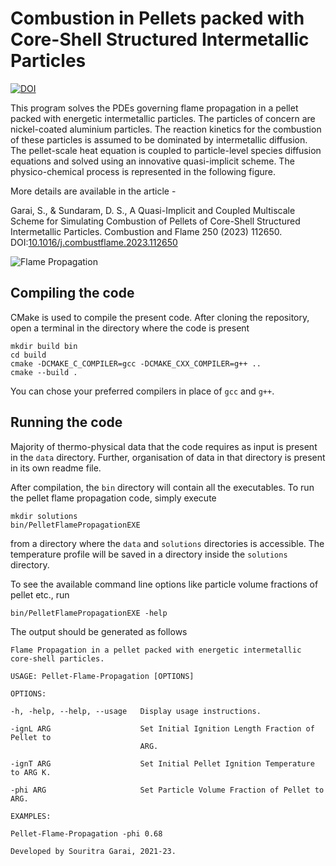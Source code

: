 # Combustion in Pellets packed with Core-Shell Structured Intermetallic Particles

[![DOI](https://zenodo.org/badge/381698482.svg)](https://zenodo.org/badge/latestdoi/381698482)

This program solves the PDEs governing flame propagation in a pellet packed with energetic intermetallic particles. The particles of concern are nickel-coated aluminium particles. The reaction kinetics for the combustion of these particles is assumed to be dominated by intermetallic diffusion. The pellet-scale heat equation is coupled to particle-level species diffusion equations and solved using an innovative quasi-implicit scheme. The physico-chemical process is represented in the following figure.

More details are available in the article -

Garai, S., & Sundaram, D. S., A Quasi-Implicit and Coupled Multiscale Scheme for Simulating Combustion of Pellets of Core-Shell Structured Intermetallic Particles. Combustion and Flame 250 (2023) 112650. DOI:[10.1016/j.combustflame.2023.112650](https://doi.org/10.1016/j.combustflame.2023.112650)

![Flame Propagation](https://github.com/Souritra-Garai/combustion-pellet/blob/master/images/Flame%20Propagation.jpg)

## Compiling the code

CMake is used to compile the present code. After cloning the repository, open a terminal in the directory where the code is present
```
mkdir build bin
cd build
cmake -DCMAKE_C_COMPILER=gcc -DCMAKE_CXX_COMPILER=g++ ..
cmake --build .
```
You can chose your preferred compilers in place of `gcc` and `g++`.

## Running the code

Majority of thermo-physical data that the code requires as input is present in the `data` directory. Further, organisation of data in that directory is present in its own readme file.

After compilation, the `bin` directory will contain all the executables. To run the pellet flame propagation code, simply execute
```
mkdir solutions
bin/PelletFlamePropagationEXE
```
from a directory where the `data` and `solutions` directories is accessible. The temperature profile will be saved in a directory inside the `solutions` directory.

To see the available command line options like particle volume fractions of pellet etc., run
```
bin/PelletFlamePropagationEXE -help
```
The output should be generated as follows
```
Flame Propagation in a pellet packed with energetic intermetallic core-shell particles.

USAGE: Pellet-Flame-Propagation [OPTIONS]

OPTIONS:

-h, -help, --help, --usage   Display usage instructions.

-ignL ARG                    Set Initial Ignition Length Fraction of Pellet to
                             ARG.

-ignT ARG                    Set Initial Pellet Ignition Temperature to ARG K.

-phi ARG                     Set Particle Volume Fraction of Pellet to ARG.

EXAMPLES:

Pellet-Flame-Propagation -phi 0.68

Developed by Souritra Garai, 2021-23.
```
